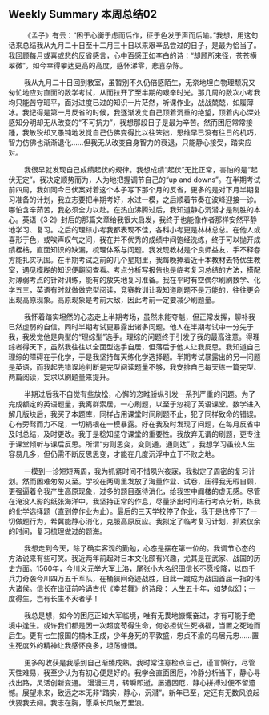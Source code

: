 ## Weekly Summary 本周总结02

&nbsp;&nbsp;&nbsp;&nbsp;&nbsp;&nbsp;&nbsp;&nbsp;《孟子》有云：“困于心衡于虑而后作，征于色发于声而后喻。”我想，用这句话来总结我从九月二十日至十二月三十日以来艰辛品尝过的日子，是最为恰当了。我回顾每月或喜或悲的反省感言，心中百感正如李白的诗：“却顾所来径，苍苍横翠微”。如今幸得攀达更高的高度，感怀涕零，悲喜杂陈。

&nbsp;&nbsp;&nbsp;&nbsp;&nbsp;&nbsp;&nbsp;&nbsp;我从九月二十日回到教室，虽暂别不久仍倍感陌生，无奈地坦白物理颓况又匆忙地应对直面的数学考试，从而拉开了至半期的艰辛时光。那几周的数次小考我均只能苦守班平，面对进度已过的知识一片茫然，听课作业，战战兢兢，如履薄冰。我记得是第一月反省的时候，我逐渐发觉自己顶着沉重的绝望，顶着内心深处感知分明却无从改变的“不可抗力”，我想那段日子是最为辛苦。然而困厄常常接踵，我敏锐却又愚钝地发觉自己仿佛变得比以往笨拙，思维早已没有往日的机巧，智力仿佛也渐渐退化……但我无从改变自身智力的衰退，只能静心接受，踏实应对。

&nbsp;&nbsp;&nbsp;&nbsp;&nbsp;&nbsp;&nbsp;&nbsp;我很早就发现自己成绩起伏的规律。我想成绩“起伏”无比正常，害怕的是“起伏无定”。我决定顺势而为，人为地把握调节自己的“up and downs”。在半期考试前四周，我如同今日伏案对着这个本子写下那个月的反省，更多的是对下月半期复习准备的计划，我立志要把半期考好，水过一模，之后顺着节奏在波峰迎接一诊。哪怕含辛茹苦，我必须全力以赴。在热血沸腾过后，我知道静心沉潜才是制胜的本心。英语《3·2》封后的那篇文章给我很大启发，我终于也能像作者那样安然平静地学习、复习。之后的理综小考我都表现不佳，各科小考更是林林总总。在他人或喜形于色，或唉声叹气之间，我在并不优秀的成绩中间饱经洗练，终于可以抛开成绩桎梏，直面知识的缺漏，梳理体系与问题。我发现教材是个良师益友，手不释卷方能扎实巩固。在半期考试之前的几个星期里，我每晚捧着近十本教材去特优生教室，遇见模糊的知识便翻阅查看。考点分析写报告也是临考复习总结的方法，搭配对薄弱考点的针对训练，能有的放矢地复习准备。我在平时有空偶尔刷刷数学、化学五三，英语有时就做做完型阅读，竞赛教训让我知道刷题不是万能的，往往更会出现高原现象。高原现象是考前大敌，因此考前一定要减少刷题量。

&nbsp;&nbsp;&nbsp;&nbsp;&nbsp;&nbsp;&nbsp;&nbsp;我怀着踏实坦然的心态走上半期考场，虽然未能夺魁，但正常发挥，聊补我已然虚弱的自信。同时半期考试更暴露出诸多问题。他人在半期考试中一分先于我，我发觉他是典型的“理综型”选手。理综的问题终于引发了我的最高注意。得理综者得天下，虽然我往往以全面型选手自居，但落后于他人让我反思。我知道自己理综的障碍在于化学，于是我坚持每天练化学选择题。半期考试暴露出的另一问题是英语，而我起先错误地判断是完型阅读题量不够，我安排自己每天练一篇完型、两篇阅读，妄求以刷题量来提升。

&nbsp;&nbsp;&nbsp;&nbsp;&nbsp;&nbsp;&nbsp;&nbsp;半期过后我不自觉有些放松，心懈的恣睢骄纵引发一系列严重的问题。为了完成额定的英语题量，我离群索居，一心刷题，以至于忽视了英语课堂。数学进入解几版块后，我买了本题库，同样占用课堂时间刷题不止，犯了同样致命的错误。心有旁骛而力不足，一切祸根在一模暴露。好在我及时发现了问题，在每月反省中及时总结，及时更改。我于是稔知坚守课堂的重要性。我放弃无谓的刷题，更专注于课堂倾听与课后反思。所谓“穷则思变，变则通，通则达” ，我想学习虽较人生容易几多，但仍需不断反思思变，才能在几度沉浮中立于不败之地。

&nbsp;&nbsp;&nbsp;&nbsp;&nbsp;&nbsp;&nbsp;&nbsp;一模到一诊短短两周，我为抓紧时间不惜夙兴夜寐，我拟定了周密的复习计划。然而困难匆匆又至。学校在两周里发放了海量作业、试卷，压得我无暇自顾，更强逼着令我产生高原现象，过多的题目亟待消化，给我空中阁楼的虚无感。尽管在淹没人影的纸张海洋中，我坚持正常的作息，尽量挤出时间进行考点分析，练我的化学选择题（直到停作业为止）。最后的三天学校停了作业，我于是也停下了一切做题行为，希冀能静心消化，克服高原反应。我拟定了临考复习计划，抓紧仅余的时间，复习梳理做过的题海。

&nbsp;&nbsp;&nbsp;&nbsp;&nbsp;&nbsp;&nbsp;&nbsp;我想走到今天，除了确实客观的勤勉，心态是摆在第一位的。我调节心态的方法说来有些可笑。我近两年前起对日本文化颇有兴趣，尤其是在武家、战国的历史方面。1560年，今川义元举大军上洛，尾张小大名织田信长不愿投降，以四千兵力奇袭今川四万五千军队，在桶狭间奇迹战胜，自此一蹴成为战国首屈一指的伟大诸侯。信长在出征前吟诵古代《幸若舞》的诗段：
人生五十年，如梦似幻；一度得生，岂有长生不灭者乎！

&nbsp;&nbsp;&nbsp;&nbsp;&nbsp;&nbsp;&nbsp;&nbsp;我总是想，如今的困厄正如大军临境，唯有无畏地慷慨奋进，才有可能于绝境中逢生。或许我们都是因一次超度苟得生命，何必担忧生死祸福，当置之死地而后生。更有七生报国的楠木正成，少年身死的平敦盛，忠贞不渝的鸟居元忠……置生死度外的精神让我感怀良多，坦荡慷慨。

&nbsp;&nbsp;&nbsp;&nbsp;&nbsp;&nbsp;&nbsp;&nbsp;更多的收获是我感到自己渐臻成熟。我时常注意检点自己，谨言慎行，尽管天性难易，我至少认为有初心便是好的。我学会直面困厄，冷静分析当下，静心寻找出路，灵活创新变通。
漫漫三月，转瞬即逝。屡遭困厄，静心拼搏过便不留遗憾。展望未来，致远之本无非“踏实，静心，沉潜”。新年已至，定还有无数风浪起伏要我去闯。我志在胸，愿乘长风破万里浪。